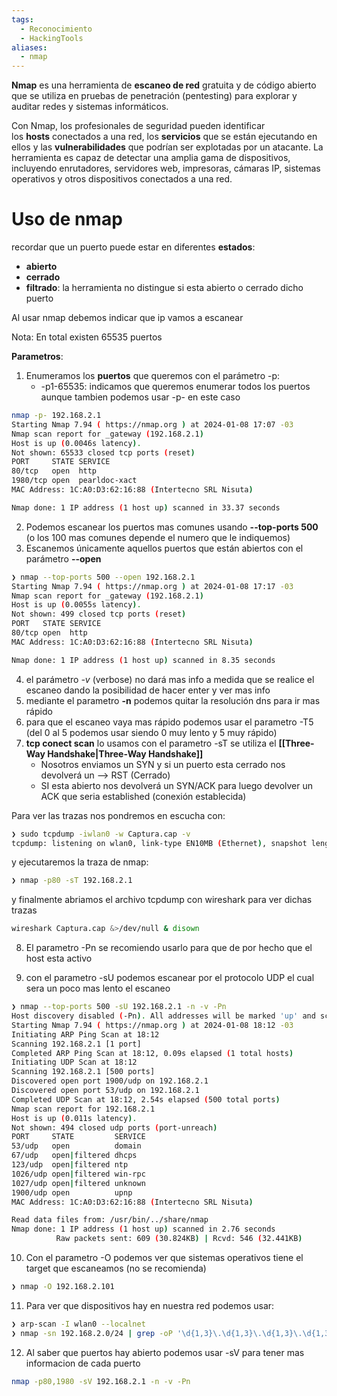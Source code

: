 ```yaml
---
tags:
  - Reconocimiento
  - HackingTools
aliases:
  - nmap
---
```

**Nmap** es una herramienta de **escaneo de red** gratuita y de código abierto que se utiliza en pruebas de penetración (pentesting) para explorar y auditar redes y sistemas informáticos.

Con Nmap, los profesionales de seguridad pueden identificar los **hosts** conectados a una red, los **servicios** que se están ejecutando en ellos y las **vulnerabilidades** que podrían ser explotadas por un atacante. La herramienta es capaz de detectar una amplia gama de dispositivos, incluyendo enrutadores, servidores web, impresoras, cámaras IP, sistemas operativos y otros dispositivos conectados a una red.
# Uso de nmap
recordar que un puerto puede estar en diferentes **estados**:
- **abierto**
- **cerrado**
- **filtrado**: la herramienta no distingue si esta abierto o cerrado dicho puerto

Al usar nmap debemos indicar que ip vamos a escanear

Nota: En total existen 65535 puertos 

**Parametros**:  
1. Enumeramos los **puertos** que queremos con el parámetro -p:
	- -p1-65535: indicamos que queremos enumerar todos los puertos aunque tambien podemos usar -p- en este caso
```bash 
nmap -p- 192.168.2.1
Starting Nmap 7.94 ( https://nmap.org ) at 2024-01-08 17:07 -03
Nmap scan report for _gateway (192.168.2.1)
Host is up (0.0046s latency).
Not shown: 65533 closed tcp ports (reset)
PORT     STATE SERVICE
80/tcp   open  http
1980/tcp open  pearldoc-xact
MAC Address: 1C:A0:D3:62:16:88 (Intertecno SRL Nisuta)

Nmap done: 1 IP address (1 host up) scanned in 33.37 seconds
```

2.  Podemos escanear los puertos mas comunes usando **--top-ports 500** (o los 100 mas comunes depende el numero que le indiquemos)
3. Escanemos únicamente aquellos puertos que están abiertos con el parámetro
**--open**
```bash
❯ nmap --top-ports 500 --open 192.168.2.1
Starting Nmap 7.94 ( https://nmap.org ) at 2024-01-08 17:17 -03
Nmap scan report for _gateway (192.168.2.1)
Host is up (0.0055s latency).
Not shown: 499 closed tcp ports (reset)
PORT   STATE SERVICE
80/tcp open  http
MAC Address: 1C:A0:D3:62:16:88 (Intertecno SRL Nisuta)

Nmap done: 1 IP address (1 host up) scanned in 8.35 seconds
```

4. el parámetro *-v* (verbose) no dará mas info a medida que se realice el escaneo dando la posibilidad de hacer enter y ver mas info
5. mediante el parametro **-n** podemos quitar la resolución dns para ir mas rápido
6. para que el escaneo vaya mas rápido podemos usar el parametro -T5 (del 0 al 5 podemos usar siendo 0 muy lento y 5 muy rápido)
7. **tcp conect scan** lo usamos con el parametro -sT se utiliza el  **[[Three-Way Handshake|Three-Way Handshake]]**
	- Nosotros enviamos un SYN y si un puerto esta cerrado nos devolverá un --> RST (Cerrado)
	- SI esta abierto nos devolverá un SYN/ACK para luego devolver un ACK que seria established (conexión establecida) 
	
Para ver las trazas nos pondremos en escucha con:
```bash
❯ sudo tcpdump -iwlan0 -w Captura.cap -v  
tcpdump: listening on wlan0, link-type EN10MB (Ethernet), snapshot length 262144 bytes
```
 y ejecutaremos la traza de nmap:
 ```bash
 ❯ nmap -p80 -sT 192.168.2.1
 ```
y finalmente abriamos el archivo tcpdump con wireshark para ver dichas trazas
 ```bash
 wireshark Captura.cap &>/dev/null & disown  
 ```


8. El parametro -Pn se recomiendo usarlo para que de por hecho que el host esta activo

9. con el parametro -sU podemos escanear por el protocolo UDP el cual sera un poco mas lento el escaneo
 ```bash
❯ nmap --top-ports 500 -sU 192.168.2.1 -n -v -Pn
Host discovery disabled (-Pn). All addresses will be marked 'up' and scan times may be slower.
Starting Nmap 7.94 ( https://nmap.org ) at 2024-01-08 18:12 -03
Initiating ARP Ping Scan at 18:12
Scanning 192.168.2.1 [1 port]
Completed ARP Ping Scan at 18:12, 0.09s elapsed (1 total hosts)
Initiating UDP Scan at 18:12
Scanning 192.168.2.1 [500 ports]
Discovered open port 1900/udp on 192.168.2.1
Discovered open port 53/udp on 192.168.2.1
Completed UDP Scan at 18:12, 2.54s elapsed (500 total ports)
Nmap scan report for 192.168.2.1
Host is up (0.011s latency).
Not shown: 494 closed udp ports (port-unreach)
PORT     STATE         SERVICE
53/udp   open          domain
67/udp   open|filtered dhcps
123/udp  open|filtered ntp
1026/udp open|filtered win-rpc
1027/udp open|filtered unknown
1900/udp open          upnp
MAC Address: 1C:A0:D3:62:16:88 (Intertecno SRL Nisuta)

Read data files from: /usr/bin/../share/nmap
Nmap done: 1 IP address (1 host up) scanned in 2.76 seconds
           Raw packets sent: 609 (30.824KB) | Rcvd: 546 (32.441KB)
```

10. Con el parametro -O podemos ver que sistemas operativos tiene el target que escaneamos (no se recomienda)
```bash 
❯ nmap -O 192.168.2.101
```

11. Para ver que dispositivos hay en nuestra red podemos usar:
``` bash
❯ arp-scan -I wlan0 --localnet
❯ nmap -sn 192.168.2.0/24 | grep -oP '\d{1,3}\.\d{1,3}\.\d{1,3}\.\d{1,3}'
```

12. Al saber que puertos hay abierto podemos usar -sV para tener mas informacion de cada puerto
``` bash
nmap -p80,1980 -sV 192.168.2.1 -n -v -Pn
```